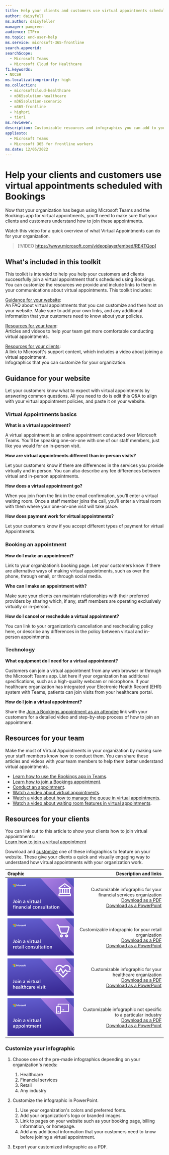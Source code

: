 ```yaml
---
title: Help your clients and customers use virtual appointments scheduled with the Bookings app in Teams
author: daisyfell
ms.author: daisyfeller
manager: pamgreen
audience: ITPro
ms.topic: end-user-help 
ms.service: microsoft-365-frontline 
search.appverid: 
searchScope:
  - Microsoft Teams
  - Microsoft Cloud for Healthcare
f1.keywords:
- NOCSH
ms.localizationpriority: high
ms.collection: 
  - microsoftcloud-healthcare
  - m365solution-healthcare
  - m365solution-scenario
  - m365-frontline
  - highpri
  - tier1
ms.reviewer: 
description: Customizable resources and infographics you can add to your website to help your clients understand how to use virtual appointments that have been scheduled in Bookings with your organization. 
appliesto: 
  - Microsoft Teams
  - Microsoft 365 for frontline workers
ms.date: 12/05/2022
---
```


# Help your clients and customers use virtual appointments scheduled with Bookings

Now that your organization has begun using Microsoft Teams and the Bookings app for virtual appointments, you'll need to make sure that your clients and customers understand how to join these appointments.

Watch this video for a quick overview of what Virtual Appointments can do for your organization.

> [!VIDEO https://www.microsoft.com/videoplayer/embed/RE4TQop]

## What's included in this toolkit

This toolkit is intended to help you help your customers and clients successfully join a virtual appointment that's scheduled using Bookings. You can customize the resources we provide and include links to them in your communications about virtual appointments. This toolkit includes:

[Guidance for your website](#guidance-for-your-website): <br> An FAQ about virtual appointments that you can customize and then host on your website. Make sure to add your own links, and any additional information that your customers need to know about your policies.

[Resources for your team](#resources-for-your-team): <br> Articles and videos to help your team get more comfortable conducting virtual appointments.

[Resources for your clients](#resources-for-your-clients): <br>
A link to Microsoft's support content, which includes a video about joining a virtual appointment.<br>
Infographics that you can customize for your organization.

## Guidance for your website

Let your customers know what to expect with virtual appointments by answering common questions. All you need to do is edit this Q&A to align with your virtual appointment policies, and paste it on your website.

### Virtual Appointments basics

**What is a virtual appointment?**

A virtual appointment is an online appointment conducted over Microsoft Teams. You’ll be speaking one-on-one with one of our staff members, just like you would for an in-person visit.

**How are virtual appointments different than in-person visits?**

Let your customers know if there are differences in the services you provide virtually and in person. You can also describe any fee differences between virtual and in-person appointments.

**How does a virtual appointment go?**

When you join from the link in the email confirmation, you'll enter a virtual waiting room. Once a staff member joins the call, you'll enter a virtual room with them where your one-on-one visit will take place.

**How does payment work for virtual appointments?**

Let your customers know if you accept different types of payment for virtual Appointments.

### Booking an appointment

**How do I make an appointment?**

Link to your organization’s booking page. Let your customers know if there are alternative ways of making virtual appointments, such as over the phone, through email, or through social media.

**Who can I make an appointment with?**

Make sure your clients can maintain relationships with their preferred providers by sharing which, if any, staff members are operating exclusively virtually or in-person.

**How do I cancel or reschedule a virtual appointment?**

You can link to your organization’s cancellation and rescheduling policy here, or describe any differences in the policy between virtual and in-person appointments.

### Technology

**What equipment do I need for a virtual appointment?**

Customers can join a virtual appointment from any web browser or through the Microsoft Teams app. List here if your organization has additional specifications, such as a high-quality webcam or microphone. If your healthcare organization has integrated your Electronic Health Record (EHR) system with Teams, patients can join visits from your healthcare portal.

**How do I join a virtual appointment?**

Share the [Join a Bookings appointment as an attendee](https://support.microsoft.com/office/join-a-bookings-appointment-attendees-3deb7bde-3ea3-4b41-8a06-741ad0db9fc0) link with your customers for a detailed video and step-by-step process of how to join an appointment.

## Resources for your team

Make the most of Virtual Appointments in your organization by making sure your staff members know how to conduct them. You can share these articles and videos with your team members to help them better understand virtual appointments.

- [Learn how to use the Bookings app in Teams](https://support.microsoft.com/office/what-is-bookings-42d4e852-8e99-4d8f-9b70-d7fc93973cb5).
- [Learn how to join a Bookings appointment](https://support.microsoft.com/office/join-a-bookings-appointment-attendees-3deb7bde-3ea3-4b41-8a06-741ad0db9fc0).
- [Conduct an appointment](bookings-virtual-visits.md#conduct-an-appointment).
- [Watch a video about virtual appointments](#help-your-clients-and-customers-use-virtual-appointments-scheduled-with-bookings).
- [Watch a video about how to manage the queue in virtual appointments](https://go.microsoft.com/fwlink/?linkid=2202615).
- [Watch a video about waiting room features in virtual appointments](https://go.microsoft.com/fwlink/?linkid=2202614).

## Resources for your clients

You can link out to this article to show your clients how to join virtual appointments: <br>
[Learn how to join a virtual appointment](https://support.microsoft.com/office/join-a-bookings-appointment-as-an-attendee-95cea12d-2220-421f-a663-6efb20913c7f)

Download and [customize](#customize-your-infographic) one of these infographics to feature on your website. These give your clients a quick and visually engaging way to understand how virtual appointments with your organization work.

| Graphic                | Description and links              |
| :------------------- | -------------------: |
|![Image of the financial services infographic](media/vv-finserv-thumbnail.png)| Customizable infographic for your financial services organization <br> [Download as a PDF](https://go.microsoft.com/fwlink/?linkid=2214189) <br> [Download as a PowerPoint](https://go.microsoft.com/fwlink/?linkid=2214285)
|![Image of the retail infographic](media/vv-retail-thumbnail.png)| Customizable infographic for your retail organization <br> [Download as a PDF](https://go.microsoft.com/fwlink/?linkid=2214355) <br> [Download as a PowerPoint](https://go.microsoft.com/fwlink/?linkid=2214283) |
|![Image of the healthcare infographic](media/vv-healthcare-thumbnail.png)| Customizable infographic for your healthcare organization <br> [Download as a PDF](https://go.microsoft.com/fwlink/?linkid=2214356) <br> [Download as a PowerPoint](https://go.microsoft.com/fwlink/?linkid=2214357) |
|![Image of the non-industry-specific infographic.](media/va-generic-thumb.png)| Customizable infographic not specific to a particular industry <br> [Download as a PDF](https://go.microsoft.com/fwlink/?linkid=2214284) <br> [Download as a PowerPoint](https://go.microsoft.com/fwlink/?linkid=2214282) |

### Customize your infographic

1. Choose one of the pre-made infographics depending on your organization's needs:
    1. Healthcare
    2. Financial services
    3. Retail
    4. Any industry

2. Customize the infographic in PowerPoint.
    1. Use your organization's colors and preferred fonts.
    2. Add your organization's logo or branded images.
    3. Link to pages on your website such as your booking page, billing information, or homepage.
    4. Add any additional information that your customers need to know before joining a virtual appointment.

3. Export your customized infographic as a PDF.
